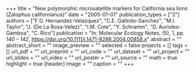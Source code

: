 +++
title = "New polymorphic microsatellite markers for California sea lions (Zalophus californianus)"
date = "2005-01-01"
publication_types = ["2"]
authors = ["F.D. Hernandez-Velazquez", "C.E. Galindo-Sanchez", "M.I. Taylor", "J. {De La Rosa-Velez}", "I.M. Cote", "Y. Schramm", "D. Aurioles-Gamboa", "C. Rico"]
publication = "In: Molecular Ecology Notes, (5), 1, _pp. 140 – 142_, https://doi.org/10.1111/j.1471-8286.2004.00858.x"
abstract = ""
abstract_short = ""
image_preview = ""
selected = false
projects = []
tags = []
url_pdf = ""
url_preprint = ""
url_code = ""
url_dataset = ""
url_project = ""
url_slides = ""
url_video = ""
url_poster = ""
url_source = ""
math = true
highlight = true
[header]
image = ""
caption = ""
+++

